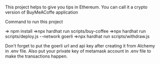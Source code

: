 This project helps to give you tips in Ethereum. You can call it a crypto version of BuyMeACoffe application

Command to run this project

=> npm install
=>npx hardhat run scripts/buy-coffee
=>npx hardhat run scripts/deploy.js --network goerli
=>npx hardhat run scripts/withdraw.js

Don't forget to put the goerli url and api key after creating it from Alchemy in .env file. Also put your private key of metamask account in .env file to make the transactions happen.

